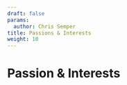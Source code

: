 ```yaml
---
draft: false
params:
  author: Chris Semper 
title: Passions & Interests 
weight: 10
---
```


# Passion & Interests 